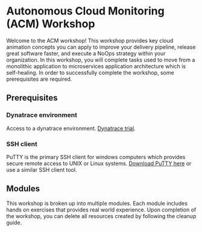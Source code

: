 # Autonomous Cloud Monitoring (ACM) Workshop

Welcome to the ACM workshop! 
This workshop provides key cloud animation concepts you can apply to improve your delivery pipeline, release great software faster, and execute a NoOps strategy within your organization. In this workshop, you will complete tasks used to move from a monolithic application to microservices application architecture which is self-healing. In order to successfully complete the workshop, some prerequisites are required.

## Prerequisites

### Dynatrace environment

Access to a dynatrace environment. [Dynatrace trial].

### SSH client

PuTTY is the primary SSH client for windows computers which provides secure remote access to UNIX or Linux systems. [Download PuTTY here](https://www.putty.org/) or use a similar SSH client tool.

## Modules

This workshop is broken up into multiple modules. Each module includes hands on exercises that provides real world experience. Upon completion of the workshop, you can delete all resources created by following the cleanup guide.

[Dynatrace trial]: https://www.dynatrace.com/trial/